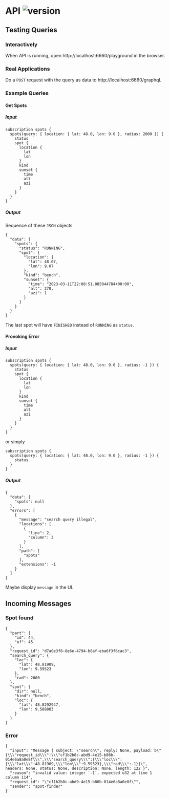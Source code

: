 # API ![version](https://img.shields.io/badge/v0.0.0-blue.svg)

## Testing Queries

### Interactively

When API is running, open http://localhost:6660/playground in the browser.

### Real Applications

Do a `POST` request with the query as data to http://localhost:6660/graphql.

### Example Queries

#### Get Spots

##### Input

```
subscription spots {
  spots(query: { location: { lat: 48.0, lon: 9.0 }, radius: 2000 }) {
    status
    spot {
      location {
        lat
        lon
      }
      kind
      sunset {
        time
      	alt
        azi
      }
    }
  }
}
```

##### Output

Sequence of these `JSON` objects

```
{
  "data": {
    "spots": {
      "status": "RUNNING",
      "spot": {
        "location": {
          "lat": 48.07,
          "lon": 9.07
        },
        "kind": "bench",
        "sunset": {
          "time": "2023-03-11T22:08:51.885044784+00:00",
          "alt": 270,
          "azi": 1
        }
      }
    }
  }
}
```

The last spot will have `FINISHED` instead of `RUNNING` as `status`.

#### Provoking Error

##### Input

```
subscription spots {
  spots(query: { location: { lat: 48.0, lon: 9.0 }, radius: -1 }) {
    status
    spot {
      location {
        lat
        lon
      }
      kind
      sunset {
        time
        alt
        azi
      }
    }
  }
}
```

or simply
```
subscription spots {
  spots(query: { location: { lat: 48.0, lon: 9.0 }, radius: -1 }) {
    status
  }
}
```

##### Output

```
{
  "data": {
    "spots": null
  },
  "errors": [
    {
      "message": "search query illegal",
      "locations": [
        {
          "line": 2,
          "column": 3
        }
      ],
      "path": [
        "spots"
      ],
      "extensions": -1
    }
  ]
}
```

Maybe display `message` in the UI.

## Incoming Messages

### Spot found

```
{
  "part": {
    "id": 44,
    "of": 45
  },
  "request_id": "d7a0e3f8-8e6e-4794-b8af-eba6f3f6cac3",
  "search_query": {
    "loc": {
      "lat": 48.81909,
      "lon": 9.59523
    },
    "rad": 2000
  },
  "spot": {
    "dir": null,
    "kind": "bench",
    "loc": {
      "lat": 48.8292947,
      "lon": 9.588803
    }
  }
}
```

### Error

```
{
  "input": "Message { subject: \"search\", reply: None, payload: b\"{\\\"request_id\\\":\\\"cf1b2b8c-abd9-4e15-b86b-014e6a8a0e8f\\\",\\\"search_query\\\":{\\\"loc\\\":{\\\"lat\\\":48.81909,\\\"lon\\\":9.59523},\\\"rad\\\":-1}}\", headers: None, status: None, description: None, length: 122 }",
  "reason": "invalid value: integer `-1`, expected u32 at line 1 column 114",
  "request_id": "\"cf1b2b8c-abd9-4e15-b86b-014e6a8a0e8f\"",
  "sender": "spot-finder"
}
```

